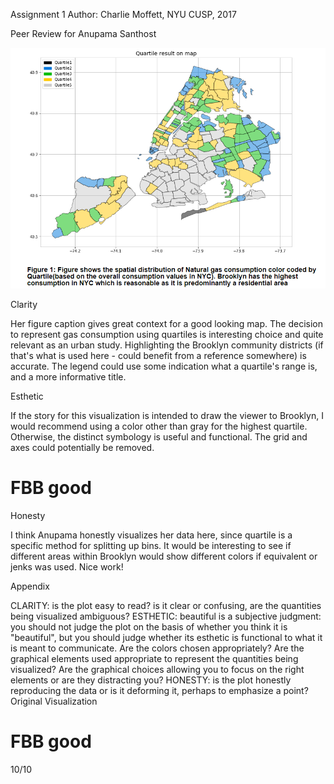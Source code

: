 Assignment 1
Author: Charlie Moffett, NYU CUSP, 2017

Peer Review for Anupama Santhost

![Natural Gas Usage NYC](https://github.com/Anupama16/PUI2017_as11566/blob/master/HW8_as11566/Quartile_Image.PNG)

Clarity

Her figure caption gives great context for a good looking map. The decision to represent gas consumption using quartiles is interesting choice and quite relevant as an urban study. Highlighting the Brooklyn community districts (if that's what is used here - could benefit from a reference somewhere) is accurate. The legend could use some indication what a quartile's range is, and a more informative title.

Esthetic

If the story for this visualization is intended to draw the viewer to Brooklyn, I would recommend using a color other than gray for the highest quartile. Otherwise, the distinct symbology is useful and functional. The grid and axes could potentially be removed.

# FBB good

Honesty

I think Anupama honestly visualizes her data here, since quartile is a specific method for splitting up bins. It would be interesting to see if different areas within Brooklyn would show different colors if equivalent or jenks was used. Nice work!


Appendix

CLARITY: is the plot easy to read? is it clear or confusing, are the quantities being visualized ambiguous?
ESTHETIC: beautiful is a subjective judgment: you should not judge the plot on the basis of whether you think it is "beautiful", but you should judge whether its esthetic is functional to what it is meant to communicate. Are the colors chosen appropriately? Are the graphical elements used appropriate to represent the quantities being visualized? Are the graphical choices allowing you to focus on the right elements or are they distracting you?
HONESTY: is the plot honestly reproducing the data or is it deforming it, perhaps to emphasize a point?
Original Visualization

# FBB good

10/10
